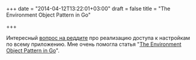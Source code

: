 +++
date = "2014-04-12T13:22:01+03:00"
draft = false
title = "The Environment Object Pattern in Go"

+++

<p>Интересный <a href="http://www.reddit.com/r/golang/comments/22sh2r/how_do_you_setup_your_database_connections_and/">вопрос на реддите</a> про реализацию доступа к настройкам по всему приложению. Мне очень помогла статья &quot;<a href="http://www.jerf.org/iri/post/2929">The Environment Object Pattern in Go</a>&quot;.</p>


